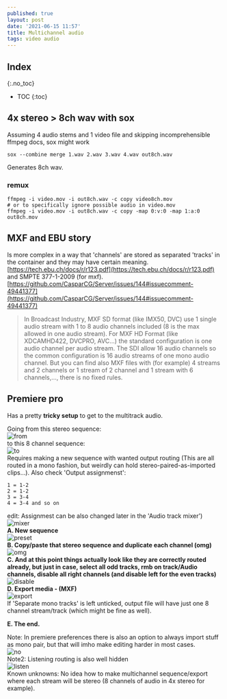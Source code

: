 ```yaml
---
published: true
layout: post
date: '2021-06-15 11:57'
title: Multichannel audio
tags: video audio 
---
```

## Index
{:.no_toc}

* TOC
{:toc}

## 4x stereo > 8ch wav with sox

Assuming 4 audio stems and 1 video file and skipping incomprehensible ffmpeg docs, sox might work

    sox --combine merge 1.wav 2.wav 3.wav 4.wav out8ch.wav

Generates 8ch wav.

### remux

    ffmpeg -i video.mov -i out8ch.wav -c copy video8ch.mov
    # or to specifically ignore possible audio in video.mov
    ffmpeg -i video.mov -i out8ch.wav -c copy -map 0:v:0 -map 1:a:0 out8ch.mov

## MXF and EBU story

Is more complex in a way that 'channels' are stored as separated 'tracks' in the container and they may have certain meaning.  
[https://tech.ebu.ch/docs/r/r123.pdf](https://tech.ebu.ch/docs/r/r123.pdf) and SMPTE 377-1-2009 (for mxf).  
[https://github.com/CasparCG/Server/issues/144#issuecomment-49441377](https://github.com/CasparCG/Server/issues/144#issuecomment-49441377)  
> In Broadcast Industry, MXF SD format (like IMX50, DVC) use 1 single audio stream with 1 to 8 audio channels included (8 is the max allowed in one audio stream).
> For MXF HD Format (like XDCAMHD422, DVCPRO, AVC...) the standard configuration is one audio channel per audio stream. The SDI allow 16 audio channels so the common configuration is 16 audio streams of one mono audio channel.
> But you can find also MXF files with (for example) 4 streams and 2 channels or 1 stream of 2 channel and 1 stream with 6 channels,..., there is no fixed rules.

## Premiere pro

Has a pretty __tricky setup__ to get to the multitrack audio.

Going from this stereo sequence:  
![from](/public/multi/fromThis.png)  
to this 8 channel sequence:  
![to](/public/multi/toThis.png)  
Requires making a new sequence with wanted output routing (This are all routed in a mono fashion, but weirdly can hold stereo-paired-as-imported clips...). Also check 'Output assignmenst': 

    1 = 1-2
    2 = 1-2
    3 = 3-4
    4 = 3-4 and so on 
    
edit: Assignmest can be also changed later in the 'Audio track mixer')  
![mixer](/public/multi/mixer.png)  
__A. New sequence__  
![preset](/public/multi/preset.png)  
__B. Copy/paste that stereo sequence and duplicate each channel (omg)__  
![omg](/public/multi/omg.png)  
__C. And at this point things actually look like they are correctly routed already, but just in case, select all odd tracks, rmb on track/Audio channels, disable all right channels (and disable left for the even tracks)__  
![disable](/public/multi/disableRight.png)  
__D. Export media - (MXF)__  
![export](/public/multi/export.png)  
If 'Separate mono tracks' is left unticked, output file will have just one 8 channel stream/track (which might be fine as well).

__E. The end.__

Note: In premiere preferences there is also an option to always import stuff as mono pair, but that will imho make editing harder in most cases.  
![no](/public/multi/no.png)  
Note2: Listening routing is also well hidden  
![listen](/public/multi/listen.png)  
Known unknowns: No idea how to make multichannel sequence/export where each stream will be stereo (8 channels of audio in 4x stereo for example).